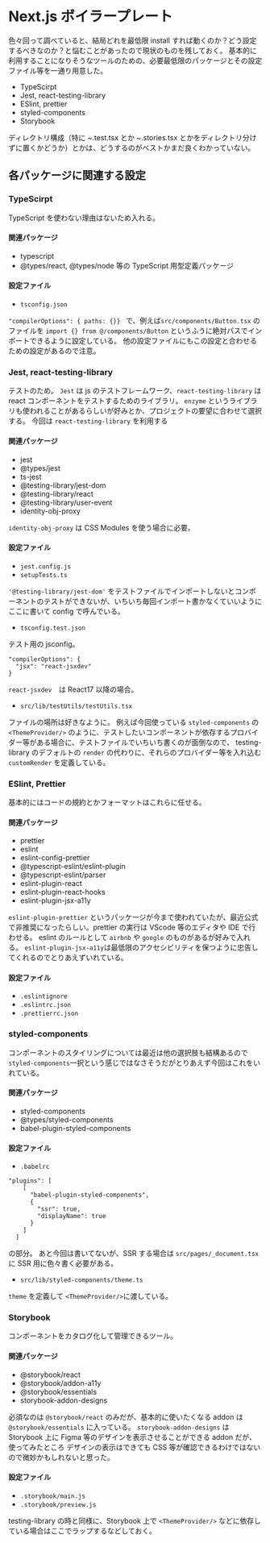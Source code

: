 # Next.js ボイラープレート

色々回って調べていると、結局どれを最低限 install すれば動くのか？どう設定するべきなのか？と悩むことがあったので現状のものを残しておく。
基本的に利用することになりそうなツールのための、必要最低限のパッケージとその設定ファイル等を一通り用意した。

- TypeScirpt
- Jest, react-testing-library
- ESlint, prettier
- styled-components
- Storybook

ディレクトリ構成（特に ~.test.tsx とか ~.stories.tsx とかをディレクトリ分けずに置くかどうか）とかは、どうするのがベストかまだ良くわかっていない。

## 各パッケージに関連する設定

### TypeScirpt

TypeScript を使わない理由はないため入れる。

#### 関連パッケージ

- typescript
- @types/react, @types/node 等の TypeScript 用型定義パッケージ

#### 設定ファイル

- `tsconfig.json`

`"compilerOptions": { paths: {}} `
で、例えば`src/components/Button.tsx` のファイルを `import {} from @/components/Button` というふうに絶対パスでインポートできるように設定している。
他の設定ファイルにもこの設定と合わせるための設定があるので注意。

### Jest, react-testing-library

テストのため。
`Jest` は js のテストフレームワーク、`react-testing-library` は react コンポーネントをテストするためのライブラリ。 `enzyme` というライブラリも使われることがあるらしいが好みとか、プロジェクトの要望に合わせて選択する。
今回は `react-testing-library` を利用する

#### 関連パッケージ

- jest
- @types/jest
- ts-jest
- @testing-library/jest-dom
- @testing-library/react
- @testing-library/user-event
- identity-obj-proxy

`identity-obj-proxy` は CSS Modules を使う場合に必要。

#### 設定ファイル

- `jest.config.js`
- `setupTests.ts`

`'@testing-library/jest-dom'` をテストファイルでインポートしないとコンポーネントのテストができないが、いちいち毎回インポート書かなくていいようにここに書いて config で呼んでいる。

- `tsconfig.test.json`

テスト用の jsconfig。

```
"compilerOptions": {
  "jsx": "react-jsxdev"
}
```

`react-jsxdev`　は React17 以降の場合。

- `src/lib/testUtils/testUtils.tsx`

ファイルの場所は好きなように。
例えば今回使っている `styled-components` の `<ThemeProvider/>` のように、テストしたいコンポーネントが依存するプロバイダー等がある場合に、テストファイルでいちいち書くのが面倒なので、
testing-library のデフォルトの `render` の代わりに、それらのプロバイダー等を入れ込む `customRender` を定義している。

### ESlint, Prettier

基本的にはコードの規約とかフォーマットはこれらに任せる。

#### 関連パッケージ

- prettier
- eslint
- eslint-config-prettier
- @typescript-eslint/eslint-plugin
- @typescript-eslint/parser
- eslint-plugin-react
- eslint-plugin-react-hooks
- eslint-plugin-jsx-a11y

`eslint-plugin-prettier` というパッケージが今まで使われていたが、最近公式で非推奨になったらしい。prettier の実行は VScode 等のエディタや IDE で行わせる。
eslint のルールとして `airbnb` や `google` のものがあるが好みで入れる。
`eslint-plugin-jsx-a11y`は最低限のアクセシビリティを保つように忠告してくれるのでとりあえずいれている。

#### 設定ファイル

- `.eslintignore`
- `.eslintrc.json`
- `.prettierrc.json`

### styled-components

コンポーネントのスタイリングについては最近は他の選択肢も結構あるので `styled-components`一択という感じではなさそうだがとりあえず今回はこれをいれている。

#### 関連パッケージ

- styled-components
- @types/styled-components
- babel-plugin-styled-components

#### 設定ファイル

- `.babelrc`

```
"plugins": [
    [
      "babel-plugin-styled-components",
      {
        "ssr": true,
        "displayName": true
      }
    ]
  ]
```

の部分。
あと今回は書いてないが、SSR する場合は `src/pages/_document.tsx` に SSR 用に色々書く必要がある。

- `src/lib/styled-components/theme.ts`

`theme` を定義して `<ThemeProvider/>`に渡している。

### Storybook

コンポーネントをカタログ化して管理できるツール。

#### 関連パッケージ

- @storybook/react
- @storybook/addon-a11y
- @storybook/essentials
- storybook-addon-designs

必須なのは `@storybook/react` のみだが、基本的に使いたくなる addon は `@storybook/essentials` に入っている。
`storybook-addon-designs` は Storybook 上に Figma 等のデザインを表示させることができる addon だが、使ってみたところ
デザインの表示はできても CSS 等が確認できるわけではないので微妙かもしれないと思った。

#### 設定ファイル

- `.storybook/main.js`
- `.storybook/preview.js`

testing-library の時と同様に、Storybook 上で `<ThemeProvider/>` などに依存している場合はここでラップするなどしておく。
